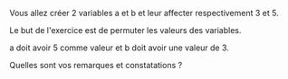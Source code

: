 Vous allez créer 2 variables a et b et leur affecter respectivement 3 et 5.

Le but de l'exercice est de permuter les valeurs des variables.

a doit avoir 5 comme valeur et b doit avoir une valeur de 3.

Quelles sont vos remarques et constatations ?